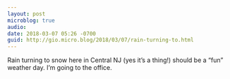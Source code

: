 ```yaml
---
layout: post
microblog: true
audio: 
date: 2018-03-07 05:26 -0700
guid: http://gio.micro.blog/2018/03/07/rain-turning-to.html
---
```

Rain turning to snow here in Central NJ (yes it’s a thing!) should be a “fun” weather day. I’m going to the office.

